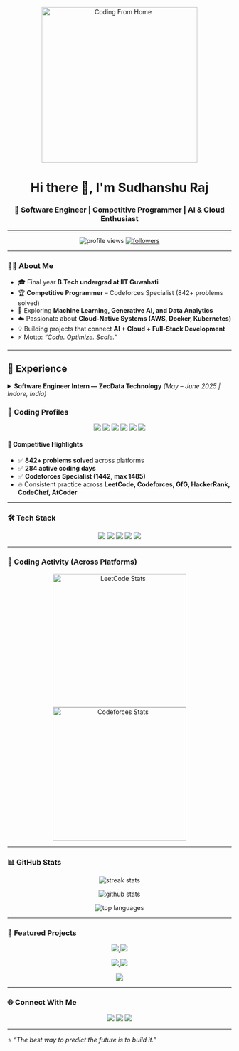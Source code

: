 <!-- GIF Banner -->
<p align="center">
  <img src="https://media.giphy.com/media/M9gbBd9nbDrOTu1Mqx/giphy.gif" alt="Coding From Home" width="350"/>
</p>

<h1 align="center">Hi there 👋, I'm Sudhanshu Raj</h1>
<h3 align="center">🚀 Software Engineer | Competitive Programmer | AI & Cloud Enthusiast</h3>

---

<!-- Profile Views & Followers -->
<p align="center">
  <img src="https://komarev.com/ghpvc/?username=sudhanshu-iit-g&label=Profile%20Views&color=blueviolet&style=flat" alt="profile views" /> 
  <a href="https://github.com/sudhanshu-iit-g?tab=followers">
    <img src="https://img.shields.io/github/followers/sudhanshu-iit-g?label=Followers&style=flat&color=blueviolet" alt="followers" />
  </a>
</p>

---

### 👨‍💻 About Me  
- 🎓 Final year **B.Tech undergrad at IIT Guwahati**  
- 🏆 **Competitive Programmer** – Codeforces Specialist (842+ problems solved)  
- 🤖 Exploring **Machine Learning, Generative AI, and Data Analytics**  
- ☁️ Passionate about **Cloud-Native Systems (AWS, Docker, Kubernetes)**  
- 💡 Building projects that connect **AI + Cloud + Full-Stack Development**  
- ⚡ Motto: *“Code. Optimize. Scale.”*  

---

## 💼 Experience  

<details>
<summary><b>Software Engineer Intern — ZecData Technology</b> <i>(May – June 2025 | Indore, India)</i></summary>  

- 🚀 **GenAI Analytics Platform**  
  - Engineered a GenAI analytics platform for natural language insights & visualizations, reducing analysis time by **70%**.  
  - Deployed document-aware agents that parsed **200+ uploaded files**, delivering contextual answers with **<2 sec latency**.  

- ☁️ **Cloud-Native Automation**  
  - Built **serverless workflows** using AWS Lambda, S3, and Amazon Bedrock, automating **200+ processes**.  
  - Scaled to handle **50K+ requests/day** with **99.9% uptime**, while cutting infrastructure costs by **40%**.  
  - Transformed **1M+ UNICEF records** across **40+ datasets** into ML-ready pipelines, reducing data validation time by **60%**.  
  - Designed a prototype integrating **web scraping + LLMs** to map **500+ logistics firms**, improving discoverability by **40%**.  

</details>

### 🏅 Coding Profiles  
<p align="center">
  <a href="https://codeforces.com/profile/sudhanshu2610"><img src="https://img.shields.io/badge/Codeforces-Specialist-blue?style=for-the-badge&logo=codeforces" /></a>
  <a href="https://leetcode.com/u/sudhanshu_iitg/"><img src="https://img.shields.io/badge/LeetCode-Profile-orange?style=for-the-badge&logo=leetcode" /></a>
  <a href="https://auth.geeksforgeeks.org/user/sudhanshu2610"><img src="https://img.shields.io/badge/GFG-Profile-brightgreen?style=for-the-badge&logo=geeksforgeeks" /></a>
  <a href="https://www.hackerrank.com/profile/sudhanshu2610"><img src="https://img.shields.io/badge/HackerRank-Profile-darkgreen?style=for-the-badge&logo=hackerrank" /></a>
  <a href="https://atcoder.jp/users/sudhanshu2610"><img src="https://img.shields.io/badge/AtCoder-Profile-purple?style=for-the-badge&logo=atcoder" /></a>
  <a href="https://www.codechef.com/users/sudhanshu2610"><img src="https://img.shields.io/badge/CodeChef-Profile-brown?style=for-the-badge&logo=codechef" /></a>
</p>

#### 📌 Competitive Highlights
- ✅ **842+ problems solved** across platforms  
- ✅ **284 active coding days**  
- ✅ **Codeforces Specialist (1442, max 1485)**  
- 🔥 Consistent practice across **LeetCode, Codeforces, GfG, HackerRank, CodeChef, AtCoder**  

---

### 🛠️ Tech Stack  
<p align="center">
  <img src="https://skillicons.dev/icons?i=cpp,python,c,java" />
  <img src="https://skillicons.dev/icons?i=django,nodejs,streamlit" />
  <img src="https://skillicons.dev/icons?i=aws,docker,kubernetes" />
  <img src="https://skillicons.dev/icons?i=git,mysql,mongodb,postgres" />
  <img src="https://skillicons.dev/icons?i=html,css,js,react" />
</p>

---

### 📅 Coding Activity (Across Platforms)

<p align="center">
  <!-- LeetCode Heatmap -->
  <img src="https://leetcard.jacoblin.cool/sudhanshu_iitg?theme=dark&font=Source%20Code%20Pro&ext=activity" alt="LeetCode Stats" height="300"/>
  
  <!-- Codeforces Stats Card -->
  <img src="https://codeforces-readme-stats.vercel.app/api/card?username=sudhanshu2610&theme=radical" alt="Codeforces Stats" height="300"/>
</p>

---

### 📊 GitHub Stats  
<p align="center">
  <img src="https://github-readme-streak-stats.herokuapp.com?user=sudhanshu-iit-g&theme=radical&hide_border=true" alt="streak stats" />
</p>

<p align="center">
  <img src="https://github-readme-stats.vercel.app/api?username=sudhanshu-iit-g&show_icons=true&theme=radical&hide_border=true" alt="github stats" />
</p>

<p align="center">
  <img src="https://github-readme-stats.vercel.app/api/top-langs/?username=sudhanshu-iit-g&layout=compact&theme=radical&hide_border=true" alt="top languages" />
</p>

---

### 📂 Featured Projects  
<p align="center">
  <a href="https://github.com/sudhanshu-iit-g/StackExchangeRAG">
    <img src="https://github-readme-stats.vercel.app/api/pin/?username=sudhanshu-iit-g&repo=StackExchangeRAG&theme=radical&description=Information%20Retrieval%20Engine" />
  </a>
  <a href="https://github.com/sudhanshu-iit-g/TextLite">
    <img src="https://github-readme-stats.vercel.app/api/pin/?username=sudhanshu-iit-g&repo=TextLite&theme=radical" />
  </a>
</p>

<p align="center">
  <a href="https://github.com/sudhanshu-iit-g/BreatheEasy">
    <img src="https://github-readme-stats.vercel.app/api/pin/?username=sudhanshu-iit-g&repo=BreatheEasy&theme=radical" />
  </a>
  <a href="https://github.com/sudhanshu-iit-g/Crop_Yield_Prediction_Project">
    <img src="https://github-readme-stats.vercel.app/api/pin/?username=sudhanshu-iit-g&repo=Crop_Yield_Prediction_Project&theme=radical" />
  </a>
</p>

<p align="center">
  <a href="https://project-sudhanshu-cl653.streamlit.app/">
    <img src="https://img.shields.io/badge/Demo%20Project-Crop%20Yield%20Prediction-blueviolet?style=for-the-badge&logo=streamlit" />
  </a>
</p>

---

### 🌐 Connect With Me  
<p align="center">
  <a href="https://www.linkedin.com/in/sudhanshu16/"><img src="https://img.shields.io/badge/LinkedIn-blue?style=for-the-badge&logo=linkedin" /></a>
  <a href="https://github.com/sudhanshu-iit-g"><img src="https://img.shields.io/badge/GitHub-black?style=for-the-badge&logo=github" /></a>
  <a href="mailto:raj.sudhanshu@iitg.ac.in"><img src="https://img.shields.io/badge/Email-red?style=for-the-badge&logo=gmail&logoColor=white" /></a>
</p>

---

⭐️ *“The best way to predict the future is to build it.”*
